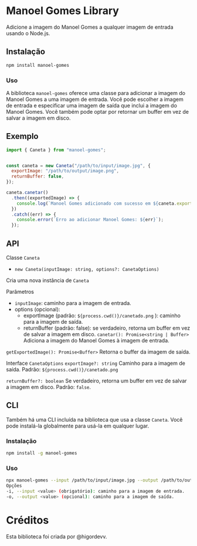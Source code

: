 # Manoel Gomes Library
Adicione a imagem do Manoel Gomes a qualquer imagem de entrada usando o Node.js.

## Instalação
```bash
npm install manoel-gomes 
```
### Uso
A biblioteca `manoel-gomes` oferece uma classe para adicionar a imagem do Manoel Gomes a uma imagem de entrada. Você pode escolher a imagem de entrada e especificar uma imagem de saída que inclui a imagem do Manoel Gomes. Você também pode optar por retornar um buffer em vez de salvar a imagem em disco.

## Exemplo
```js
import { Caneta } from "manoel-gomes";


const caneta = new Caneta("/path/to/input/image.jpg", {
  exportImage: "/path/to/output/image.png",
  returnBuffer: false,
});

caneta.canetar()
  .then((exportedImage) => {
    console.log(`Manoel Gomes adicionado com sucesso em ${caneta.exportImage}`);
  })
  .catch((err) => {
    console.error(`Erro ao adicionar Manoel Gomes: ${err}`);
  });
 ```
## API
Classe `Caneta`
 - `new Caneta(inputImage: string, options?: CanetaOptions)`

Cria uma nova instância de `Caneta` 

Parâmetros
 - `inputImage`: caminho para a imagem de entrada.
 - options (opcional):
    - exportImage (padrão: `${process.cwd()}/canetado.png` ): caminho para a imagem de saída.
    - returnBuffer (padrão: false): se verdadeiro, retorna um buffer em vez de salvar a imagem em disco.
`canetar(): Promise<string | Buffer>`
Adiciona a imagem do Manoel Gomes à imagem de entrada.

`getExportedImage(): Promise<Buffer>`
Retorna o buffer da imagem de saída.

Interface `CanetaOptions`
`exportImage?: string`
Caminho para a imagem de saída. Padrão: `${process.cwd()}/canetado.png `

`returnBuffer?: boolean`
Se verdadeiro, retorna um buffer em vez de salvar a imagem em disco. Padrão: `false`.

## CLI
Também há uma CLI incluída na biblioteca que usa a classe `Caneta`. Você pode instalá-la globalmente para usá-la em qualquer lugar.

### Instalação
```bash
npm install -g manoel-gomes
```

### Uso
```bash 
npx manoel-gomes --input /path/to/input/image.jpg --output /path/to/output/image.png
Opções
-i, --input <value> (obrigatório): caminho para a imagem de entrada.
-o, --output <value> (opcional): caminho para a imagem de saída.
```
# Créditos
Esta biblioteca foi criada por @higordevv.
